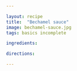 ```yaml
---

layout: recipe
title:  "Bechamel sauce"
image: bechamel-sauce.jpg
tags: basics incomplete

ingredients:

directions:

---
```

